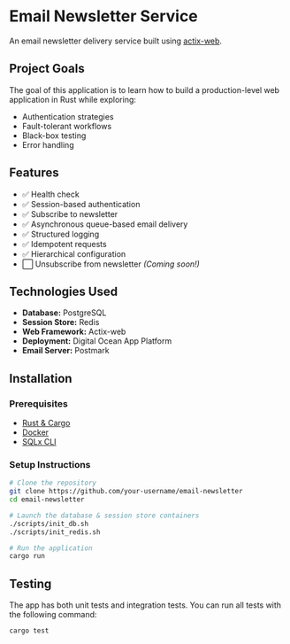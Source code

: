 # **Email Newsletter Service**

An email newsletter delivery service built using [actix-web](https://github.com/actix/actix-web).

## **Project Goals**

The goal of this application is to learn how to build a production-level web application in Rust while exploring:

- Authentication strategies
- Fault-tolerant workflows
- Black-box testing
- Error handling

## **Features**

- ✅ Health check
- ✅ Session-based authentication
- ✅ Subscribe to newsletter
- ✅ Asynchronous queue-based email delivery
- ✅ Structured logging
- ✅ Idempotent requests
- ✅ Hierarchical configuration
- ⬜ Unsubscribe from newsletter _(Coming soon!)_

## **Technologies Used**

- **Database:** PostgreSQL
- **Session Store:** Redis
- **Web Framework:** Actix-web
- **Deployment:** Digital Ocean App Platform
- **Email Server:** Postmark

## **Installation**

### **Prerequisites**

- [Rust & Cargo](https://www.rust-lang.org/tools/install)
- [Docker](https://docs.docker.com/get-docker/)
- [SQLx CLI](https://github.com/launchbadge/sqlx)

### **Setup Instructions**

```bash
# Clone the repository
git clone https://github.com/your-username/email-newsletter
cd email-newsletter

# Launch the database & session store containers
./scripts/init_db.sh
./scripts/init_redis.sh

# Run the application
cargo run
```

## **Testing**

The app has both unit tests and integration tests. You can run all tests with the following command:

```bash
cargo test
```
